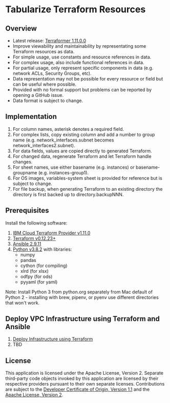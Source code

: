 # Tabularize Terraform Resources

## Overview

- Latest release: [Terraformer 1.11.0.0](/releases/releases.md)
- Improve viewability and maintainability by representating some Terraform resources as data.
- For simple usage, use constants and resource references in data.
- For complex usage, also include functional references in data.
- For partial usage, only represent specific components in data (e.g. network ACLs, Security Groups, etc).
- Data representation may not be possible for every resource or field but can be useful where possible.
- Provided with no formal support but problems can be reported by opening a GitHub issue.
- Data format is subject to change.

## Implementation

1. For column names, asterisk denotes a required field.
2. For complex lists, copy existing column and add a number to group name (e.g. network_interfaces.subnet becomes network_interfaces2.subnet).
3. For data fields, values are copied directly to generated Terraform.
4. For changed data, regenerate Terraform and let Terraform handle changes. 
5. For sheet names, use either basename (e.g. instances) or basename-groupname (e.g. instances-group1).
6. For OS images, variables-system sheet is provided for reference but is subject to change.
7. For file backup, when generating Terraform to an existing directory the directory is first backed up to directory.backupNNN. 

## Prerequisites

Install the following software:
1. [IBM Cloud Terraform Provider v1.11.0](https://github.com/IBM-Cloud/terraform-provider-ibm/releases)
2. [Terraform v0.12.23+](https://www.terraform.io/downloads.html)
3. [Ansible 2.9.11](https://docs.ansible.com/ansible/latest/index.html)
4. [Python v3.8.2](https://www.python.org/downloads/) with libraries:
    - numpy
    - pandas
    - cython (for compiling)
    - xlrd (for xlsx)
    - odfpy (for ods)
    - pyyaml (for yaml)

Note: Install Python 3 from python.org separately from Mac default of Python 2 - installing with brew, pipenv, or pyenv use different directories that won't work.

## Deploy VPC Infrastructure using Terraform and Ansible

1. [Deploy Infrastructure using Terraform](/docs/terraform.md)
2. TBD

## License

This application is licensed under the Apache License, Version 2.  Separate third-party code objects invoked by this application are licensed by their respective providers pursuant to their own separate licenses.  Contributions are subject to the [Developer Certificate of Origin, Version 1.1](https://developercertificate.org/) and the [Apache License, Version 2](https://www.apache.org/licenses/LICENSE-2.0.txt).
